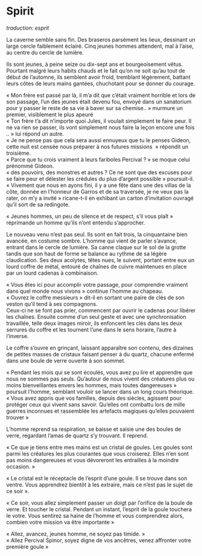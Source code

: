# Spirit

*traduction: esprit*

La caverne semble sans fin. Des braseros  parsèment les lieux, dessinant un large cercle faiblement éclairé. Cinq jeunes hommes attendent, mal à l’aise, au centre du cercle de lumière. 

Ils sont jeunes, à peine seize ou dix-sept ans et bourgeoisement vêtus. Pourtant malgré leurs habits chauds et le fait qu’on ne soit qu’au tout de début de l’automne, ils semblent avoir froid, tremblant légèrement, battant leurs côtes de leurs mains gantées, chuchotant pour se donner du courage. 

« Mon frère est passé par là, il m’a dit que c’était vraiment horrible et lors de son passage, l’un des jeunes était devenu fou, envoyé dans un sanatorium pour y passer le reste de sa vie à baver sur sa chemise.. » murmure un premier, visiblement le plus apeuré  
« Ton frère t’a dit n’importe quoi Jules, il voulait simplement te faire peur. Il ne va rien se passer, ils vont simplement nous faire la leçon encore une fois .. » lui répond un autre.  
« Je ne pense pas que cela sera aussi ennuyeux que tu le penses Gideon, cette nuit est censée nous préparer à nos futures missions  » répondit un troisième.  
« Parce que tu crois vraiment à leurs fariboles Percival ? » se moque celui prénommé Gideon.  
« des pouvoirs, des monstres et autres ? Ce ne sont que des excuses pour se faire peur et délester les crédules du plus d’argent possible » poursuit-il.  
« Vivement que nous en ayons fini, il y a une fête dans une des villas de la côte, donnée en l’honneur de Garros et de sa traversée, je ne veux pas la rater, on m’y a invité » ricane-t-il en exhibant un carton d’invitation ouvragé qu’il sort de sa redingote.  

« Jeunes hommes, un peu de silence et de respect, s’il vous plaît » réprimande un homme qu’ils n’ont entendu s’approcher. 

Le nouveau venu n’est pas seul. Ils sont en fait trois, la cinquantaine bien avancée, en costume sombre. L’homme qui vient de parler s’avance, entrant dans le cercle de lumière. Sa canne claque sur le sol de la grotte tandis que son haut de forme se balance au rythme de sa légère claudication. Ses deux acolytes, têtes nues, le suivent, portant entre eux un lourd coffre de métal, entouré de chaînes de cuivre maintenues en place par un lourd cadenas à combinaison. 

« Vous êtes ici pour accomplir votre passage, pour comprendre vraiment dans quel monde nous vivons » continue l’homme au chapeau.  
« Ouvrez le coffre messieurs » dit-il en sortant une paire de clés de son veston qu’il tend à ses compagnons.  
Ceux-ci ne se font pas prier, commencent par ouvrir le cadenas pour libérer les chaînes. Ensuite comme d’un seul geste et avec une synchronisation travaillée, telle deux images miroir, ils enfoncent les clés dans les deux serrures du coffre et les tournent l’une dans le sens horaire, l’autre à l’inverse.  

Le coffre s’ouvre en grinçant, laissant apparaître son contenu, des dizaines de petites masses de cristaux faisant penser à du quartz, chacune enfermé dans une boule de verre ouverte à son sommet.  

« Pendant les mois qui se sont écoulés, vous avez pu lire et apprendre que nous ne sommes pas seuls. Qu’autour de nous vivent des créatures plus ou moins bienveillantes envers les hommes, mais toutes dangereuses » poursuit l’homme, semblant vouloir se lancer dans un long cours théorique.  
« Vous avez appris que vos familles, depuis des siècles, agissent pour protéger ceux qui vivent sans savoir. Qu’elles ont combattu lors de mille guerres inconnues et rassemblée les artefacts magiques qu’elles pouvaient trouver »  

L’homme reprend sa respiration, se baisse et saisie une des boules de verre, regardant l’amas de quartz s’y trouvant. Il reprend.


« Ce que je tiens entre mes mains est un cristal de goules. Les goules sont parmi les créatures les plus courantes que vous croiserez. Elles n’en sont pas moins dangereuses et vous dévoreront les entrailles à la moindre occasion. »  

« Le cristal est le réceptacle de l’esprit d’une goule. Il se trouve dans son ventre. Vous apprendrez bientôt à les extraire, mais ce n’est pas le sujet de ce soir ».  

« Ce soir, vous allez simplement passer un doigt par l’orifice de la boule de verre. Et toucher le cristal. Pendant un instant, l’esprit de la goule touchera le votre. Vous sentirez sa haine de l’homme et vous comprendrez alors, combien votre mission va être importante »


« Allez, avancez, jeunes homme, ne soyez pas timide. »  
« Allez Percival Spinor, soyez digne de vos ancêtres, venez affronter votre première goule » 
